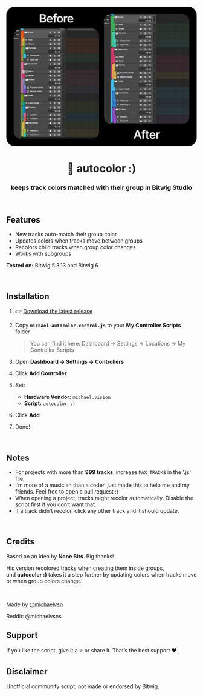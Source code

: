 <p align="center">
  <img src="./assets/before-after.png" alt="autocolor for Bitwig Studio" width="800"/>
</p>

<h1 align="center">🎨 autocolor :)</h1>
<h3 align="center">keeps track colors matched with their group in Bitwig Studio</h3>

<br>

## Features

*  New tracks auto-match their group color
*  Updates colors when tracks move between groups
*  Recolors child tracks when group color changes
*  Works with subgroups

**Tested on:** Bitwig 5.3.13 and Bitwig 6

<br>

## Installation
1. 👉 [Download the latest release](https://github.com/michaelvsn/autocolor/releases)
2. Copy **`michael-autocolor.control.js`** to your **My Controller Scripts** folder
   > You can find it here:
   > Dashboard → Settings → Locations → My Controller Scripts
3. Open **Dashboard → Settings → Controllers**
4. Click **Add Controller**
5. Set:

   * **Hardware Vendor:** `michael.vision`
   * **Script:** `autocolor :)`
     
6. Click **Add**
7. Done!

<br>

## Notes

* For projects with more than **999 tracks**, increase `MAX_TRACKS` in the '.js' file.
* I’m more of a musician than a coder, just made this to help me and my friends. Feel free to open a pull request :)
* When opening a project, tracks might recolor automatically. Disable the script first if you don’t want that.
* If a track didn’t recolor, click any other track and it should update.


<br>


## Credits

Based on an idea by **None Bits**. Big thanks!

His version recolored tracks when creating them inside groups,  
and **autocolor :)** takes it a step further by updating colors when tracks move or when group colors change.

<br>

Made by [@michaelvsn](https://github.com/michaelvsn)

Reddit: @michaelvsns

## Support

If you like the script, give it a ⭐ or share it. That’s the best support ❤️

## Disclaimer

Unofficial community script, not made or endorsed by Bitwig.

